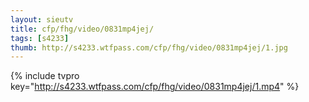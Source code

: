 ```yaml
--- 
layout: sieutv
title: cfp/fhg/video/0831mp4jej/
tags: [s4233]
thumb: http://s4233.wtfpass.com/cfp/fhg/video/0831mp4jej/1.jpg
---
```

{% include tvpro key="http://s4233.wtfpass.com/cfp/fhg/video/0831mp4jej/1.mp4" %} 
